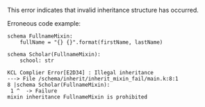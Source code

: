 
This error indicates that invalid inheritance structure has occurred.

Erroneous code example:

```kcl
schema FullnameMixin:
    fullName = "{} {}".format(firstName, lastName)

schema Scholar(FullnameMixin):
    school: str
```

```kcl,E2D34
KCL Complier Error[E2D34] : Illegal inheritance
---> File /schema/inherit/inherit_mixin_fail/main.k:8:1
8 |schema Scholar(FullnameMixin):
 1 ^  -> Failure
mixin inheritance FullnameMixin is prohibited
```
